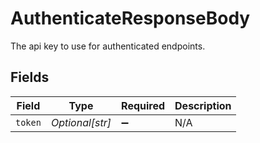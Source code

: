 # AuthenticateResponseBody

The api key to use for authenticated endpoints.


## Fields

| Field              | Type               | Required           | Description        |
| ------------------ | ------------------ | ------------------ | ------------------ |
| `token`            | *Optional[str]*    | :heavy_minus_sign: | N/A                |